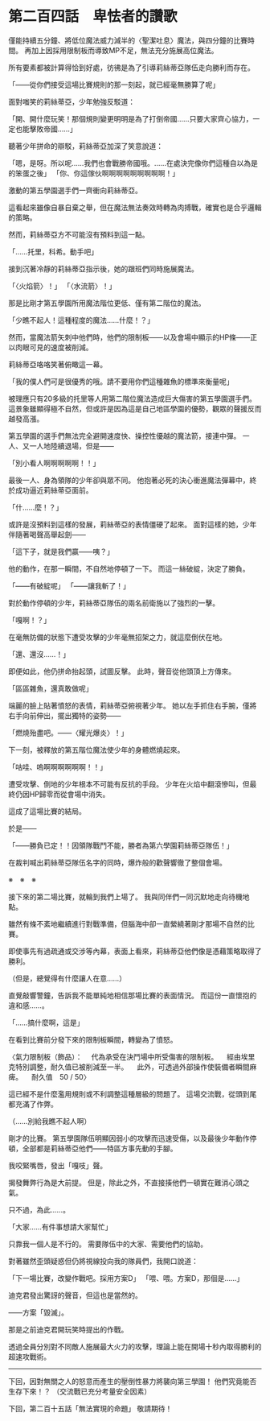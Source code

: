 # 第二百四話　卑怯者的讚歌

僅能持續五分鐘、將低位魔法威力減半的〈聖潔吐息〉魔法，與四分鐘的比賽時間。
再加上因採用限制板而導致MP不足，無法充分施展高位魔法。

所有要素都被計算得恰到好處，彷彿是為了引導莉絲蒂亞隊伍走向勝利而存在。

「——從你們接受這場比賽規則的那一刻起，就已經毫無勝算了呢」

面對嗤笑的莉絲蒂亞，少年勉強反駁道：

「開、開什麼玩笑！那個規則變更明明是為了打倒帝國……只要大家齊心協力，一定也能擊敗帝國……」

聽著少年拼命的辯駁，莉絲蒂亞加深了笑意說道：

「嗯，是呀。所以呢……我們也會戰勝帝國哦。……在處決完像你們這種自以為是的笨蛋之後」
「你、你這傢伙啊啊啊啊啊啊啊啊啊！」

激動的第五學園選手們一齊衝向莉絲蒂亞。

這看起來雖像自暴自棄之舉，但在魔法無法奏效時轉為肉搏戰，確實也是合乎邏輯的策略。

然而，莉絲蒂亞方不可能沒有預料到這一點。

「……托里，科希。動手吧」

接到沉著冷靜的莉絲蒂亞指示後，她的跟班們同時施展魔法。

「〈火焰箭〉！」
「〈水流箭〉！」

那是比剛才第五學園所用魔法階位更低、僅有第二階位的魔法。

「少瞧不起人！這種程度的魔法……什麼！？」

然而，當魔法箭矢刺中他們時，他們的限制板——以及會場中顯示的HP條——正以肉眼可見的速度被削減。

莉絲蒂亞咯咯笑著俯瞰這一幕。

「我的僕人們可是很優秀的哦。請不要用你們這種雜魚的標準來衡量呢」

被理應只有20多級的托里等人用第二階位魔法造成巨大傷害的第五學園選手們。
這景象雖顯得極不自然，但或許是因為這是自己地區學園的優勢，觀眾的聲援反而越發高漲。

第五學園的選手們無法完全避開速度快、操控性優越的魔法箭，接連中彈。
一人、又一人地陸續退場，但是——

「別小看人啊啊啊啊啊！！」

最後一人、身為領隊的少年卻與眾不同。
他抱著必死的決心衝進魔法彈幕中，終於成功逼近莉絲蒂亞面前。

「什……麼！？」

或許是沒預料到這樣的發展，莉絲蒂亞的表情僵硬了起來。
面對這樣的她，少年伴隨著喝聲高舉起劍——

「這下子，就是我們贏——咦？」

他的動作，在那一瞬間，不自然地停頓了一下。
而這一絲破綻，決定了勝負。

「——有破綻呢」
「——讓我斬了！」

對於動作停頓的少年，莉絲蒂亞隊伍的兩名前衛施以了強烈的一擊。

「嘎啊！？」

在毫無防備的狀態下遭受攻擊的少年毫無招架之力，就這麼倒伏在地。

「還、還沒……！」

即便如此，他仍拼命抬起頭，試圖反擊。
此時，聲音從他頭頂上方傳來。

「區區雜魚，還真敢做呢」

端麗的臉上貼著憤怒的表情，莉絲蒂亞俯視著少年。
她以左手抓住右手腕，僅將右手向前伸出，擺出獨特的姿勢——

「燃燒殆盡吧。——〈耀光爆炎〉！」

下一刻，被釋放的第五階位魔法使少年的身體燃燒起來。

「咕哇、嗚啊啊啊啊啊啊！！」

遭受攻擊、倒地的少年根本不可能有反抗的手段。
少年在火焰中翻滾慘叫，但最終仍因HP歸零而從會場中消失。

這成了這場比賽的結局。

於是——

「——勝負已定！！因領隊戰鬥不能，勝者為第六學園莉絲蒂亞隊伍！」

在裁判喊出莉絲蒂亞隊伍名字的同時，爆炸般的歡聲響徹了整個會場。

※　※　※

接下來的第二場比賽，就輪到我們上場了。
我與同伴們一同沉默地走向待機地點。

雖然有條不紊地繼續進行對戰準備，但腦海中卻一直縈繞著剛才那場不自然的比賽。

即使事先有過疏通或交涉等內幕，表面上看來，莉絲蒂亞他們像是憑藉策略取得了勝利。

（但是，總覺得有什麼讓人在意……）

直覺敲響警鐘，告訴我不能單純地相信那場比賽的表面情況。
而這份一直懷抱的違和感……。

「……搞什麼啊，這是」

在看到比賽前分發下來的限制板瞬間，轉變為了憤怒。

〈氣力限制板（飾品）：
　代為承受在決鬥場中所受傷害的限制板。
　經由埃里克特別調整，耐久值已被削減至一半。
　此外，可透過外部操作使裝備者瞬間麻痺。
　耐久值　50 / 50〉

這已經不是什麼濫用規則或不利調整這種層級的問題了。
這場交流戰，從頭到尾都充滿了作弊。

（……別給我瞧不起人啊）

剛才的比賽。
第五學園隊伍明顯因弱小的攻擊而迅速受傷，以及最後少年動作停頓，全部都是莉絲蒂亞他們——特區方事先動的手腳。

我咬緊嘴唇，發出「嘎吱」聲。

揭發舞弊行為是大前提。
但是，除此之外，不直接揍他們一頓實在難消心頭之氣。

只不過，為此……。

「大家……有件事想請大家幫忙」

只靠我一個人是不行的。
需要隊伍中的大家、需要他們的協助。

對著雖然歪頭疑惑但仍將視線投向我的隊員們，我開口說道：

「下一場比賽，改變作戰吧。採用方案D」
「喂、喂。方案D，那個是……」

迪克君發出驚訝的聲音，但這也是當然的。

——方案「毀滅」。

那是之前迪克君開玩笑時提出的作戰。

透過全員分別對不同敵人施展最大火力的攻擊，理論上能在開場十秒內取得勝利的超速攻戰術。

---

下回，因對無關之人的怒意而產生的壓倒性暴力將襲向第三學園！
他們究竟能否生存下來！？
（交流戰已充分考量安全因素）

下回，第二百十五話「無法實現的命題」
敬請期待！